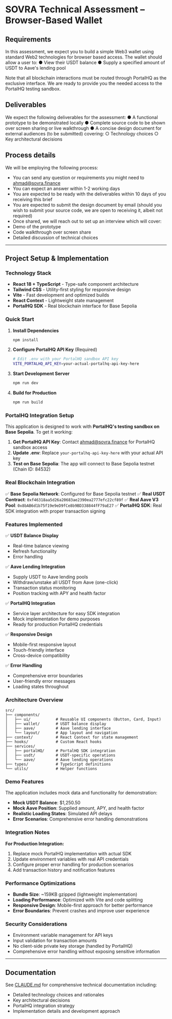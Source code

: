 # SOVRA Technical Assessment – Browser-Based Wallet

## Requirements
In this assessment, we expect you to build a simple Web3 wallet using standard Web2 technologies for browser based access. The wallet should allow a user to:
● View their USDT balance
● Supply a specified amount of USDT to Aave's lending pool

Note that all blockchain interactions must be routed through PortalHQ as the exclusive interface. We are ready to provide you the needed access to the PortalHQ testing sandbox.

## Deliverables
We expect the following deliverables for the assessment:
● A functional prototype to be demonstrated locally
● Complete source code to be shown over screen sharing or live walkthrough
● A concise design document for external audiences (to be submitted) covering:
○ Technology choices
○ Key architectural decisions

## Process details​
We will be employing the following process:
- You can send any question or requirements you might need to ahmad@sovra.finance
- You can expect an answer within 1-2 working days
- You are expected to be ready with the deliverables within 10 days of you receiving this brief
- You are expected to submit the design document by email (should you wish to submit your source code, we are open to receiving it, albeit not required)
- Once shared, we will reach out to set up an interview which will cover:
- Demo of the prototype
- Code walkthrough over screen share
- Detailed discussion of technical choices

---

## Project Setup & Implementation

### Technology Stack
- **React 18 + TypeScript** - Type-safe component architecture
- **Tailwind CSS** - Utility-first styling for responsive design
- **Vite** - Fast development and optimized builds
- **React Context** - Lightweight state management
- **PortalHQ SDK** - Real blockchain interface for Base Sepolia

### Quick Start

1. **Install Dependencies**
   ```bash
   npm install
   ```

2. **Configure PortalHQ API Key** (Required)
   ```bash
   # Edit .env with your PortalHQ sandbox API key
   VITE_PORTALHQ_API_KEY=your-actual-portalhq-api-key-here
   ```

3. **Start Development Server**
   ```bash
   npm run dev
   ```

4. **Build for Production**
   ```bash
   npm run build
   ```

### PortalHQ Integration Setup

This application is designed to work with **PortalHQ's testing sandbox on Base Sepolia**. To get it working:

1. **Get PortalHQ API Key**: Contact ahmad@sovra.finance for PortalHQ sandbox access
2. **Update .env**: Replace `your-portalhq-api-key-here` with your actual API key
3. **Test on Base Sepolia**: The app will connect to Base Sepolia testnet (Chain ID: 84532)

### Real Blockchain Integration

✅ **Base Sepolia Network**: Configured for Base Sepolia testnet
✅ **Real USDT Contract**: `0xf46318aa5d26a20683ae2390ea2777efc22cf89f`
✅ **Real Aave V3 Pool**: `0x8bAB6d1b75f19e9eD9fCe8b9BD338844fF79aE27`
✅ **PortalHQ SDK**: Real SDK integration with proper transaction signing

### Features Implemented

✅ **USDT Balance Display**
- Real-time balance viewing
- Refresh functionality
- Error handling

✅ **Aave Lending Integration**
- Supply USDT to Aave lending pools
- Withdraw/unstake all USDT from Aave (one-click)
- Transaction status monitoring
- Position tracking with APY and health factor

✅ **PortalHQ Integration**
- Service layer architecture for easy SDK integration
- Mock implementation for demo purposes
- Ready for production PortalHQ credentials

✅ **Responsive Design**
- Mobile-first responsive layout
- Touch-friendly interface
- Cross-device compatibility

✅ **Error Handling**
- Comprehensive error boundaries
- User-friendly error messages
- Loading states throughout

### Architecture Overview

```
src/
├── components/
│   ├── ui/           # Reusable UI components (Button, Card, Input)
│   ├── wallet/       # USDT balance display
│   ├── aave/         # Aave lending interface
│   └── layout/       # App layout and navigation
├── context/          # React Context for state management
├── hooks/            # Custom React hooks
├── services/
│   ├── portalHQ/     # PortalHQ SDK integration
│   ├── usdt/         # USDT-specific operations
│   └── aave/         # Aave lending operations
├── types/            # TypeScript definitions
└── utils/            # Helper functions
```

### Demo Features

The application includes mock data and functionality for demonstration:
- **Mock USDT Balance**: $1,250.50
- **Mock Aave Position**: Supplied amount, APY, and health factor
- **Realistic Loading States**: Simulated API delays
- **Error Scenarios**: Comprehensive error handling demonstrations

### Integration Notes

**For Production Integration:**
1. Replace mock PortalHQ implementation with actual SDK
2. Update environment variables with real API credentials
3. Configure proper error handling for production scenarios
4. Add transaction history and notification features

### Performance Optimizations

- **Bundle Size**: ~159KB gzipped (lightweight implementation)
- **Loading Performance**: Optimized with Vite and code splitting
- **Responsive Design**: Mobile-first approach for better performance
- **Error Boundaries**: Prevent crashes and improve user experience

### Security Considerations

- Environment variable management for API keys
- Input validation for transaction amounts
- No client-side private key storage (handled by PortalHQ)
- Comprehensive error handling without exposing sensitive information

---

## Documentation

See [CLAUDE.md](./CLAUDE.md) for comprehensive technical documentation including:
- Detailed technology choices and rationales
- Key architectural decisions
- PortalHQ integration strategy
- Implementation details and development approach